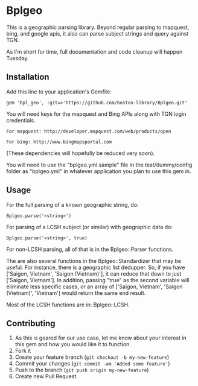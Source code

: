 # Bplgeo

This is a geographic parsing library. Beyond regular parsing to mapquest, bing, and google apis, it also can parse
subject strings and query against TGN.

As I'm short for time, full documentation and code cleanup will happen Tuesday.

## Installation

Add this line to your application's Gemfile:

    gem 'bpl_geo', :git=>'https://github.com/boston-library/Bplgeo.git'

You will need keys for the mapquest and Bing APIs along with TGN login credentials.

    For mapquest: http://developer.mapquest.com/web/products/open

    For bing: http://www.bingmapsportal.com

(These dependencies will hopefully be reduced very soon).

You will need to use the "bplgeo.yml.sample" file in the test/dummy/config folder as "bplgeo.yml" in whatever
application you plan to use this gem in.

## Usage

For the full parsing of a known geographic string, do:

    Bplgeo.parse('<string>')

For parsing of a LCSH subject (or similar) with geographic data do:

    Bplgeo.parse('<string>', true)

For non-LCSH parsing, all of that is in the Bplgeo::Parser functions.

The are also several functions in the Bplgeo::Standardizer that may be useful. For instance, there is a geographic list
dedupper. So, if you have ['Saigon, Vietnam', 'Saigon (Vietnam)'], it can reduce that down to just ['Saigon, Vietnam'].
In addition, passing "true" as the second variable will eliminate less specific cases, or an array of
['Saigon, Vietnam', 'Saigon (Vietnam)', 'Vietnam'] would return the same end result.

Most of the LCSH functions are in: Bplgeo::LCSH.

## Contributing

1. As this is geared for our use case, let me know about your interest in this gem and how you would like it to function.
2. Fork it
3. Create your feature branch (`git checkout -b my-new-feature`)
4. Commit your changes (`git commit -am 'Added some feature'`)
5. Push to the branch (`git push origin my-new-feature`)
6. Create new Pull Request